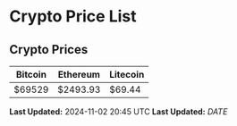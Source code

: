 # Crypto Price List

## Crypto Prices
| Bitcoin | Ethereum | Litecoin |
| ------- | -------- | -------- |
| $69529 | $2493.93 | $69.44 |
**Last Updated:** 2024-11-02 20:45 UTC
**Last Updated:** $DATE$
